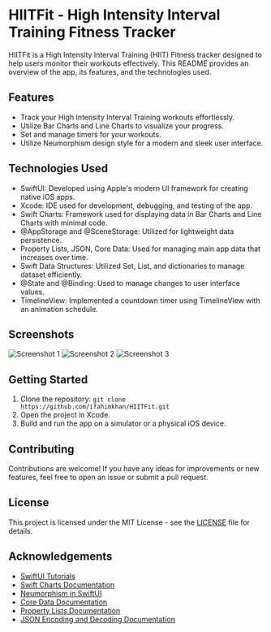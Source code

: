 <!DOCTYPE html>
<html lang="en">
<body>

  <h1>HIITFit - High Intensity Interval Training Fitness Tracker</h1>

  <p>HIITFit is a High Intensity Interval Training (HIIT) Fitness tracker designed to help users monitor their workouts effectively. This README provides an overview of the app, its features, and the technologies used.</p>

  <h2>Features</h2>
  <ul>
    <li>Track your High Intensity Interval Training workouts effortlessly.</li>
    <li>Utilize Bar Charts and Line Charts to visualize your progress.</li>
    <li>Set and manage timers for your workouts.</li>
    <li>Utilize Neumorphism design style for a modern and sleek user interface.</li>
  </ul>

  <h2>Technologies Used</h2>
  <ul>
    <li>SwiftUI: Developed using Apple's modern UI framework for creating native iOS apps.</li>
    <li>Xcode: IDE used for development, debugging, and testing of the app.</li>
    <li>Swift Charts: Framework used for displaying data in Bar Charts and Line Charts with minimal code.</li>
    <li>@AppStorage and @SceneStorage: Utilized for lightweight data persistence.</li>
    <li>Property Lists, JSON, Core Data: Used for managing main app data that increases over time.</li>
    <li>Swift Data Structures: Utilized Set, List, and dictionaries to manage dataset efficiently.</li>
    <li>@State and @Binding: Used to manage changes to user interface values.</li>
    <li>TimelineView: Implemented a countdown timer using TimelineView with an animation schedule.</li>
  </ul>

  <h2>Screenshots</h2>
  <img src="/screenshots/screenshot1.png" alt="Screenshot 1">
  <img src="/screenshots/screenshot2.png" alt="Screenshot 2">
  <img src="/screenshots/screenshot3.png" alt="Screenshot 3">

  <h2>Getting Started</h2>
  <ol>
    <li>Clone the repository: <code>git clone https://github.com/ifahimkhan/HIITFit.git</code></li>
    <li>Open the project in Xcode.</li>
    <li>Build and run the app on a simulator or a physical iOS device.</li>
  </ol>

  <h2>Contributing</h2>
  <p>Contributions are welcome! If you have any ideas for improvements or new features, feel free to open an issue or submit a pull request.</p>

  <h2>License</h2>
  <p>This project is licensed under the MIT License - see the <a href="LICENSE">LICENSE</a> file for details.</p>

 
  <h2>Acknowledgements</h2>
  <ul>
    <li><a href="https://developer.apple.com/tutorials/swiftui">SwiftUI Tutorials</a></li>
    <li><a href="https://github.com/danielgindi/Charts">Swift Charts Documentation</a></li>
    <li><a href="https://swiftwithmajid.com/2020/10/28/neumorphism-in-swiftui/">Neumorphism in SwiftUI</a></li>
    <li><a href="https://developer.apple.com/documentation/coredata">Core Data Documentation</a></li>
    <li><a href="https://developer.apple.com/documentation/foundation/propertylistserialization">Property Lists Documentation</a></li>
    <li><a href="https://developer.apple.com/documentation/foundation/jsonencoder">JSON Encoding and Decoding Documentation</a></li>
  </ul>

</body>
</html>
